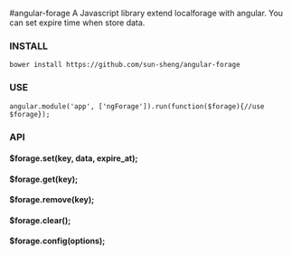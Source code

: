 #angular-forage
A Javascript library extend localforage with angular. You can set expire time when store data.  

### INSTALL
    bower install https://github.com/sun-sheng/angular-forage
### USE
    angular.module('app', ['ngForage']).run(function($forage){//use $forage});
### API
#### $forage.set(key, data, expire_at);
#### $forage.get(key);
#### $forage.remove(key);
#### $forage.clear();
#### $forage.config(options);